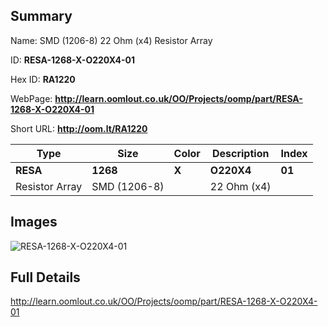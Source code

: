 

## Summary
 
Name: SMD (1206-8) 22 Ohm (x4) Resistor Array

ID: __RESA-1268-X-O220X4-01__

Hex ID: __RA1220__

WebPage: __http://learn.oomlout.co.uk/OO/Projects/oomp/part/RESA-1268-X-O220X4-01__

Short URL: __http://oom.lt/RA1220__


| Type   | Size   | Color   | Description   | Index   |    
| ----- | ------   | ------   | -----   | ----   |    
| __RESA__   					| __1268__   					| __X__    						| __O220X4__    					| __01__ |    
| Resistor Array		| SMD (1206-8)	| 		| 22 Ohm (x4)	| 	|

## Images
![RESA-1268-X-O220X4-01](http://oomlout.com/oomp-gen/parts/RESA-1268-X-O220X4-01/RESA-1268-X-O220X4-01_420.jpg)

## Full Details

 http://learn.oomlout.co.uk/OO/Projects/oomp/part/RESA-1268-X-O220X4-01

